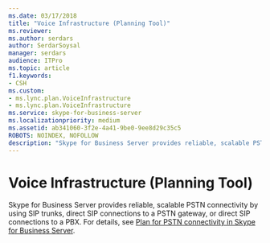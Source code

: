 ```yaml
---
ms.date: 03/17/2018
title: "Voice Infrastructure (Planning Tool)"
ms.reviewer: 
ms.author: serdars
author: SerdarSoysal
manager: serdars
audience: ITPro
ms.topic: article
f1.keywords:
- CSH
ms.custom:
- ms.lync.plan.VoiceInfrastructure
- ms.lync.plan.VoiceInfrastructure
ms.service: skype-for-business-server
ms.localizationpriority: medium
ms.assetid: ab341060-3f2e-4a41-9be0-9ee8d29c35c5
ROBOTS: NOINDEX, NOFOLLOW
description: "Skype for Business Server provides reliable, scalable PSTN connectivity by using SIP trunks, direct SIP connections to a PSTN gateway, or direct SIP connections to a PBX. For details, see Plan for PSTN connectivity in Skype for Business Server."
---
```


# Voice Infrastructure (Planning Tool)
 
Skype for Business Server provides reliable, scalable PSTN connectivity by using SIP trunks, direct SIP connections to a PSTN gateway, or direct SIP connections to a PBX. For details, see [Plan for PSTN connectivity in Skype for Business Server](../../../plan-your-deployment/enterprise-voice-solution/pstn-connectivity-0.md).
  


